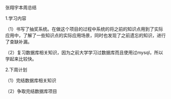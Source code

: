 张翔宇本周总结

1.学习内容

（1）书写了抽奖系统。在做这个项目的过程中系统的将之前的知识点用到了实际应用中，了解了一些知识点的实际应用场景，同时也发现了之前遗忘的知识，进行了查缺补漏。

（2）复习数据库相关知识，因为之前大学学习过数据库而且使用过mysql，所以学起来比较快。

2.下周计划

（1）完结数据库相关知识

（2）争取完结数据库项目

